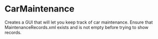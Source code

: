 # CarMaintenance
Creates a GUI that will let you keep track of car maintenance. Ensure that MaintenanceRecords.xml exists and is not empty before trying to show records. 


